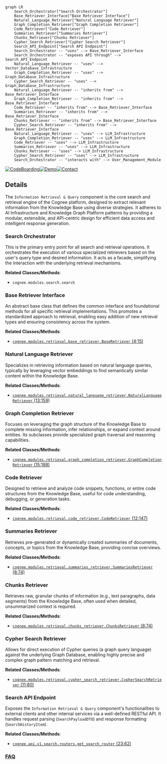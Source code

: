 ```mermaid
graph LR
    Search_Orchestrator["Search Orchestrator"]
    Base_Retriever_Interface["Base Retriever Interface"]
    Natural_Language_Retriever["Natural Language Retriever"]
    Graph_Completion_Retriever["Graph Completion Retriever"]
    Code_Retriever["Code Retriever"]
    Summaries_Retriever["Summaries Retriever"]
    Chunks_Retriever["Chunks Retriever"]
    Cypher_Search_Retriever["Cypher Search Retriever"]
    Search_API_Endpoint["Search API Endpoint"]
    Search_Orchestrator -- "uses" --> Base_Retriever_Interface
    Search_Orchestrator -- "exposes API through" --> Search_API_Endpoint
    Natural_Language_Retriever -- "uses" --> Vector_Database_Infrastructure
    Graph_Completion_Retriever -- "uses" --> Graph_Database_Infrastructure
    Cypher_Search_Retriever -- "uses" --> Graph_Database_Infrastructure
    Natural_Language_Retriever -- "inherits from" --> Base_Retriever_Interface
    Graph_Completion_Retriever -- "inherits from" --> Base_Retriever_Interface
    Code_Retriever -- "inherits from" --> Base_Retriever_Interface
    Summaries_Retriever -- "inherits from" --> Base_Retriever_Interface
    Chunks_Retriever -- "inherits from" --> Base_Retriever_Interface
    Cypher_Search_Retriever -- "inherits from" --> Base_Retriever_Interface
    Natural_Language_Retriever -- "uses" --> LLM_Infrastructure
    Graph_Completion_Retriever -- "uses" --> LLM_Infrastructure
    Code_Retriever -- "uses" --> LLM_Infrastructure
    Summaries_Retriever -- "uses" --> LLM_Infrastructure
    Chunks_Retriever -- "uses" --> LLM_Infrastructure
    Cypher_Search_Retriever -- "uses" --> LLM_Infrastructure
    Search_Orchestrator -- "interacts with" --> User_Management_Module
```

[![CodeBoarding](https://img.shields.io/badge/Generated%20by-CodeBoarding-9cf?style=flat-square)](https://github.com/CodeBoarding/GeneratedOnBoardings)[![Demo](https://img.shields.io/badge/Try%20our-Demo-blue?style=flat-square)](https://www.codeboarding.org/demo)[![Contact](https://img.shields.io/badge/Contact%20us%20-%20contact@codeboarding.org-lightgrey?style=flat-square)](mailto:contact@codeboarding.org)

## Details

The `Information Retrieval & Query` component is the core search and retrieval engine of the Cognee platform, designed to extract relevant information from the Knowledge Base using diverse strategies. It adheres to AI Infrastructure and Knowledge Graph Platform patterns by providing a modular, extensible, and API-centric design for efficient data access and intelligent response generation.

### Search Orchestrator
This is the primary entry point for all search and retrieval operations. It orchestrates the execution of various specialized retrievers based on the user's query type and desired information. It acts as a facade, simplifying the interaction with the underlying retrieval mechanisms.


**Related Classes/Methods**:

- `cognee.modules.search.search`


### Base Retriever Interface
An abstract base class that defines the common interface and foundational methods for all specific retrieval implementations. This promotes a standardized approach to retrieval, enabling easy addition of new retrieval types and ensuring consistency across the system.


**Related Classes/Methods**:

- <a href="https://github.com/topoteretes/cognee/blob/main/cognee/modules/retrieval/base_retriever.py#L4-L15" target="_blank" rel="noopener noreferrer">`cognee.modules.retrieval.base_retriever.BaseRetriever` (4:15)</a>


### Natural Language Retriever
Specializes in retrieving information based on natural language queries, typically by leveraging vector embeddings to find semantically similar content within the Knowledge Base.


**Related Classes/Methods**:

- <a href="https://github.com/topoteretes/cognee/blob/main/cognee/modules/retrieval/natural_language_retriever.py#L13-L159" target="_blank" rel="noopener noreferrer">`cognee.modules.retrieval.natural_language_retriever.NaturalLanguageRetriever` (13:159)</a>


### Graph Completion Retriever
Focuses on leveraging the graph structure of the Knowledge Base to complete missing information, infer relationships, or expand context around entities. Its subclasses provide specialized graph traversal and reasoning capabilities.


**Related Classes/Methods**:

- <a href="https://github.com/topoteretes/cognee/blob/main/cognee/modules/retrieval/graph_completion_retriever.py#L15-L188" target="_blank" rel="noopener noreferrer">`cognee.modules.retrieval.graph_completion_retriever.GraphCompletionRetriever` (15:188)</a>


### Code Retriever
Designed to retrieve and analyze code snippets, functions, or entire code structures from the Knowledge Base, useful for code understanding, debugging, or generation tasks.


**Related Classes/Methods**:

- <a href="https://github.com/topoteretes/cognee/blob/main/cognee/modules/retrieval/code_retriever.py#L12-L147" target="_blank" rel="noopener noreferrer">`cognee.modules.retrieval.code_retriever.CodeRetriever` (12:147)</a>


### Summaries Retriever
Retrieves pre-generated or dynamically created summaries of documents, concepts, or topics from the Knowledge Base, providing concise overviews.


**Related Classes/Methods**:

- <a href="https://github.com/topoteretes/cognee/blob/main/cognee/modules/retrieval/summaries_retriever.py#L8-L74" target="_blank" rel="noopener noreferrer">`cognee.modules.retrieval.summaries_retriever.SummariesRetriever` (8:74)</a>


### Chunks Retriever
Retrieves raw, granular chunks of information (e.g., text paragraphs, data segments) from the Knowledge Base, often used when detailed, unsummarized context is required.


**Related Classes/Methods**:

- <a href="https://github.com/topoteretes/cognee/blob/main/cognee/modules/retrieval/chunks_retriever.py#L8-L74" target="_blank" rel="noopener noreferrer">`cognee.modules.retrieval.chunks_retriever.ChunksRetriever` (8:74)</a>


### Cypher Search Retriever
Allows for direct execution of Cypher queries (a graph query language) against the underlying Graph Database, enabling highly precise and complex graph pattern matching and retrieval.


**Related Classes/Methods**:

- <a href="https://github.com/topoteretes/cognee/blob/main/cognee/modules/retrieval/cypher_search_retriever.py#L11-L80" target="_blank" rel="noopener noreferrer">`cognee.modules.retrieval.cypher_search_retriever.CypherSearchRetriever` (11:80)</a>


### Search API Endpoint
Exposes the `Information Retrieval & Query` component's functionalities to external clients and other internal services via a well-defined RESTful API. It handles request parsing (`SearchPayloadDTO`) and response formatting (`SearchHistoryItem`).


**Related Classes/Methods**:

- <a href="https://github.com/topoteretes/cognee/blob/main/cognee/api/v1/search/routers/get_search_router.py#L23-L62" target="_blank" rel="noopener noreferrer">`cognee.api.v1.search.routers.get_search_router` (23:62)</a>




### [FAQ](https://github.com/CodeBoarding/GeneratedOnBoardings/tree/main?tab=readme-ov-file#faq)